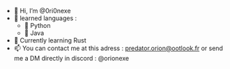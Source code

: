 - 👋 Hi, I’m @0ri0nexe
- 💾 learned languages :
  - 🐍 Python
  - 🍵 Java
- 🦀 Currently learning Rust
- 📫 You can contact me at this adress : predator.orion@ootlook.fr or send me a DM directly in discord : @orionexe
